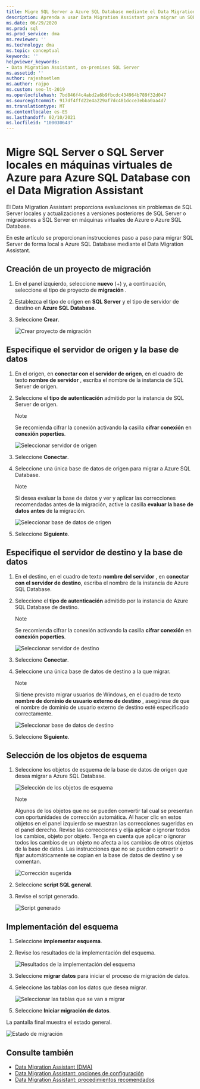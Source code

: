 ```yaml
---
title: Migre SQL Server a Azure SQL Database mediante el Data Migration Assistant
description: Aprenda a usar Data Migration Assistant para migrar un SQL Server local a Azure SQL Database
ms.date: 06/29/2020
ms.prod: sql
ms.prod_service: dma
ms.reviewer: ''
ms.technology: dma
ms.topic: conceptual
keywords: ''
helpviewer_keywords:
- Data Migration Assistant, on-premises SQL Server
ms.assetid: ''
author: rajeshsetlem
ms.author: rajpo
ms.custom: seo-lt-2019
ms.openlocfilehash: 7bd846f4c4abd2a6b9fbcdc434964b789f32d047
ms.sourcegitcommit: 917df4ffd22e4a229af7dc481dcce3ebba0aa4d7
ms.translationtype: MT
ms.contentlocale: es-ES
ms.lasthandoff: 02/10/2021
ms.locfileid: "100030643"
---
```

# <a name="migrate-on-premises-sql-server-or-sql-server-on-azure-vms-to-azure-sql-database-using-the-data-migration-assistant"></a>Migre SQL Server o SQL Server locales en máquinas virtuales de Azure para Azure SQL Database con el Data Migration Assistant

El Data Migration Assistant proporciona evaluaciones sin problemas de SQL Server locales y actualizaciones a versiones posteriores de SQL Server o migraciones a SQL Server en máquinas virtuales de Azure o Azure SQL Database.

En este artículo se proporcionan instrucciones paso a paso para migrar SQL Server de forma local a Azure SQL Database mediante el Data Migration Assistant.

## <a name="create-a-new-migration-project"></a>Creación de un proyecto de migración

1. En el panel izquierdo, seleccione **nuevo** (+) y, a continuación, seleccione el tipo de proyecto de **migración** .

2. Establezca el tipo de origen en **SQL Server** y el tipo de servidor de destino en **Azure SQL Database**.

3. Seleccione **Crear**.

   ![Crear proyecto de migración](../dma/media/NewCreate1.png)

## <a name="specify-the-source-server-and-database"></a>Especifique el servidor de origen y la base de datos

1. En el origen, en **conectar con el servidor de origen**, en el cuadro de texto **nombre de servidor** , escriba el nombre de la instancia de SQL Server de origen.

2. Seleccione el **tipo de autenticación** admitido por la instancia de SQL Server de origen.

   > [!NOTE]
   > Se recomienda cifrar la conexión activando la casilla **cifrar conexión** en **conexión poperties**.

    ![Seleccionar servidor de origen](../dma/media/select-source-server.png)

3. Seleccione **Conectar**.

4. Seleccione una única base de datos de origen para migrar a Azure SQL Database.

   > [!NOTE]
   > Si desea evaluar la base de datos y ver y aplicar las correcciones recomendadas antes de la migración, active la casilla **evaluar la base de datos antes** de la migración.

    ![Seleccionar base de datos de origen](../dma/media/select-source-database.png)

5. Seleccione **Siguiente**.

## <a name="specify-the-target-server-and-database"></a>Especifique el servidor de destino y la base de datos

1. En el destino, en el cuadro de texto **nombre del servidor** , en **conectar con el servidor de destino**, escriba el nombre de la instancia de Azure SQL Database. 

2. Seleccione el **tipo de autenticación** admitido por la instancia de Azure SQL Database de destino.

   > [!NOTE]
   > Se recomienda cifrar la conexión activando la casilla **cifrar conexión** en **conexión poperties**.

     ![Seleccionar servidor de destino](../dma/media/select-target-server.png)

3. Seleccione **Conectar**.

4. Seleccione una única base de datos de destino a la que migrar.

   > [!NOTE]
   > Si tiene previsto migrar usuarios de Windows, en el cuadro de texto **nombre de dominio de usuario externo de destino** , asegúrese de que el nombre de dominio de usuario externo de destino esté especificado correctamente.

    ![Seleccionar base de datos de destino](../dma/media/select-target-database.png)

5. Seleccione **Siguiente**.

## <a name="select-schema-objects"></a>Selección de los objetos de esquema

1. Seleccione los objetos de esquema de la base de datos de origen que desea migrar a Azure SQL Database.

    ![Selección de los objetos de esquema](../dma/media/select-schema-objects.png)

    > [!NOTE]
    > Algunos de los objetos que no se pueden convertir tal cual se presentan con oportunidades de corrección automática. Al hacer clic en estos objetos en el panel izquierdo se muestran las correcciones sugeridas en el panel derecho. Revise las correcciones y elija aplicar o ignorar todos los cambios, objeto por objeto. Tenga en cuenta que aplicar o ignorar todos los cambios de un objeto no afecta a los cambios de otros objetos de la base de datos. Las instrucciones que no se pueden convertir o fijar automáticamente se copian en la base de datos de destino y se comentan.

    ![Corrección sugerida](../dma/media/suggested-fix.png)

2. Seleccione **script SQL general**.

3. Revise el script generado.

    ![Script generado](../dma/media/generated-script.png)

## <a name="deploy-schema"></a>Implementación del esquema

1. Seleccione **implementar esquema**.

2. Revise los resultados de la implementación del esquema.

    ![Resultados de la implementación del esquema](../dma/media/schema-deployment-results.png)

3. Seleccione **migrar datos** para iniciar el proceso de migración de datos.

4. Seleccione las tablas con los datos que desea migrar.

    ![Seleccionar las tablas que se van a migrar](../dma/media/select-tables-to-migrate.png) 

5. Seleccione **Iniciar migración de datos**.

La pantalla final muestra el estado general.

   ![Estado de migración](../dma/media/migration-status.png) 

## <a name="see-also"></a>Consulte también

* [Data Migration Assistant (DMA)](../dma/dma-overview.md)
* [Data Migration Assistant: opciones de configuración](../dma/dma-configurationsettings.md)
* [Data Migration Assistant: procedimientos recomendados](../dma/dma-bestpractices.md)
